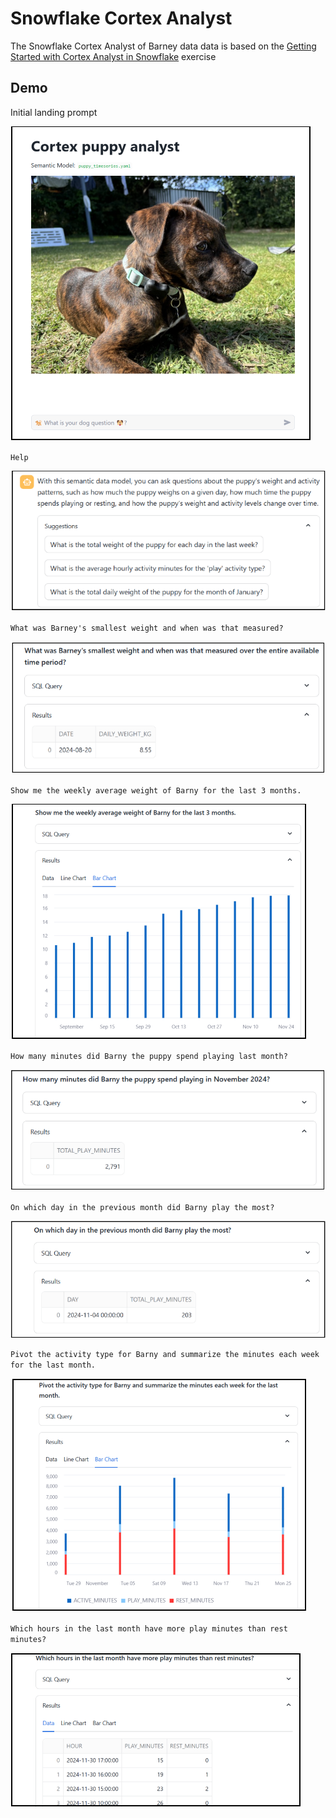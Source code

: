 
# Snowflake Cortex Analyst  
The Snowflake Cortex Analyst of Barney data data is based on the [Getting Started with Cortex Analyst in Snowflake](https://quickstarts.snowflake.com/guide/getting_started_with_cortex_analyst_in_snowflake/index.html#1) exercise



## Demo

Initial landing prompt

![Landing screen](./images/demo_01.png)

`Help`

![Help](./images/demo_02.png)


`What was Barney's smallest weight and when was that measured?`

![Weight](./images/demo_03.png)


`Show me the weekly average weight of Barny for the last 3 months.`

![Weekly average](./images/demo_05.png)



`How many minutes did Barny the puppy spend playing last month?`

![Play time](./images/demo_06.png)

`On which day in the previous month did Barny play the most?`

![Play most](./images/demo_07.png)


`Pivot the activity type for Barny and summarize the minutes each week for the last month.`

![Pivot](./images/demo_08.png)


`Which hours in the last month have more play minutes than rest minutes?`

![Hours](./images/demo_09.png)


